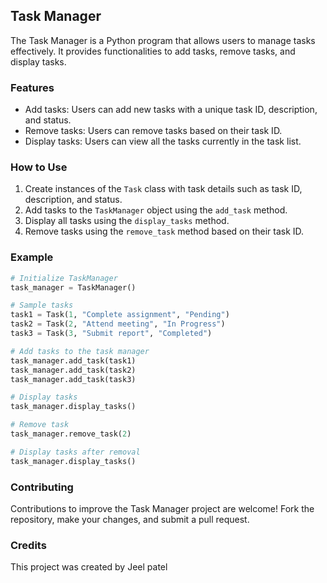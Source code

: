 ## Task Manager

The Task Manager is a Python program that allows users to manage tasks effectively. It provides functionalities to add tasks, remove tasks, and display tasks.

### Features

- Add tasks: Users can add new tasks with a unique task ID, description, and status.
- Remove tasks: Users can remove tasks based on their task ID.
- Display tasks: Users can view all the tasks currently in the task list.

### How to Use

1. Create instances of the `Task` class with task details such as task ID, description, and status.
2. Add tasks to the `TaskManager` object using the `add_task` method.
3. Display all tasks using the `display_tasks` method.
4. Remove tasks using the `remove_task` method based on their task ID.

### Example

```python
# Initialize TaskManager
task_manager = TaskManager()

# Sample tasks
task1 = Task(1, "Complete assignment", "Pending")
task2 = Task(2, "Attend meeting", "In Progress")
task3 = Task(3, "Submit report", "Completed")

# Add tasks to the task manager
task_manager.add_task(task1)
task_manager.add_task(task2)
task_manager.add_task(task3)

# Display tasks
task_manager.display_tasks()

# Remove task
task_manager.remove_task(2)

# Display tasks after removal
task_manager.display_tasks()

```

### Contributing

Contributions to improve the Task Manager project are welcome! Fork the repository, make your changes, and submit a pull request.

### Credits

This project was created by Jeel patel

